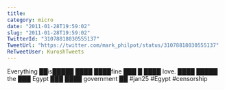 ```yaml
---
title: 
category: micro
date: "2011-01-28T19:59:02"
slug: "2011-01-28T19:59:02"
TwitterId: "31078818030555137"
TweetUrl: "https://twitter.com/mark_philpot/status/31078818030555137"
ReTweetUser: KuroshTweets
---
```


<i class="fa fa-retweet" aria-hidden="true"></i> Everything ██is█████ ████
████fine ███ █ ████ love. ████ █████ the ███ Egypt ███ ████ government
██ #jan25 #Egypt #censorship
